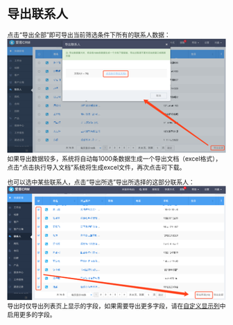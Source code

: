 # 导出联系人

点击“导出全部”即可导出当前筛选条件下所有的联系人数据：![](/assets/导出联系人01.png)如果导出数据较多，系统将自动每1000条数据生成一个导出文档（excel格式），点击“点击执行导入文档”系统将生成excel文件，再次点击可下载。

也可以选中某些联系人，点击“导出所选”导出所选择的这部分联系人：![](/assets/导出联系人02.png)导出时仅导出列表页上显示的字段，如果需要导出更多字段，请在[自定义显示列](/chapter1/zi-ding-yi-xian-shi-lie.md)中启用更多的字段。

